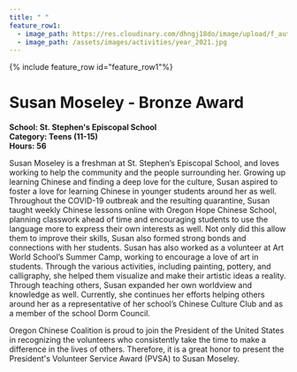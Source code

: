 ```yaml
---
title: " "
feature_row1:
  - image_path: https://res.cloudinary.com/dhngj18do/image/upload/f_auto,q_auto/v1/images/pvsa/2021_Susan_Moseley
  - image_path: /assets/images/activities/year_2021.jpg
---
```


{% include feature_row id="feature_row1"%}

# Susan Moseley - Bronze Award

**School: St. Stephen's Episcopal School**  
**Category: Teens (11-15)**  
**Hours: 56**  

Susan Moseley is a freshman at St. Stephen’s Episcopal School, and loves working to help the community and the people surrounding her. Growing up learning Chinese and finding a deep love for the culture, Susan aspired to foster a love for learning Chinese in younger students around her as well. Throughout the COVID-19 outbreak and the resulting quarantine, Susan taught weekly Chinese lessons online with Oregon Hope Chinese School, planning classwork ahead of time and encouraging students to use the language more to express their own interests as well. Not only did this allow them to improve their skills, Susan also formed strong bonds and connections with her students. Susan has also worked as a volunteer at Art World School’s Summer Camp, working to encourage a love of art in students. Through the various activities, including painting, pottery, and calligraphy, she helped them visualize and make their artistic ideas a reality. Through teaching others, Susan expanded her own worldview and knowledge as well. Currently, she continues her efforts helping others around her as a representative of her school’s Chinese Culture Club and as a member of the school Dorm Council.

Oregon Chinese Coalition is proud to join the President of the United States in recognizing the volunteers who consistently take the time to make a difference in the lives of others. Therefore, it is a great honor to present the President's Volunteer Service Award (PVSA) to Susan Moseley.
